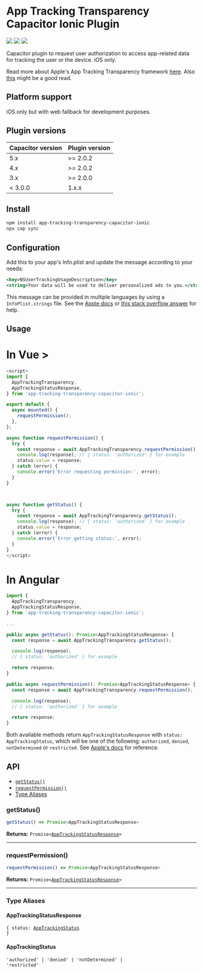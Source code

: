 # App Tracking Transparency Capacitor Ionic Plugin

<a href="https://www.npmjs.com/package/app-tracking-transparency-capacitor-ionic"><img src="https://img.shields.io/npm/l/app-tracking-transparency-capacitor-ionic?style=flat-square" /></a>
<a href="https://www.npmjs.com/package/app-tracking-transparency-capacitor-ionic"><img src="https://img.shields.io/npm/dw/app-tracking-transparency-capacitor-ionic?style=flat-square" /></a>
<a href="https://www.npmjs.com/package/app-tracking-transparency-capacitor-ionic"><img src="https://img.shields.io/npm/v/app-tracking-transparency-capacitor-ionic?style=flat-square" /></a>

Capacitor plugin to request user authorization to access app-related data for tracking the user or the device. iOS only.

Read more about Apple's App Tracking Transparency framework [here](https://developer.apple.com/documentation/apptrackingtransparency). Also [this](https://developer.apple.com/app-store/user-privacy-and-data-use/) might be a good read.

## Platform support

iOS only but with web fallback for development purposes.

## Plugin versions

| Capacitor version | Plugin version                                    |
| ---------- | ----------------------------------------- |
| 5.x | >= 2.0.2 |
| 4.x | >= 2.0.2 |
| 3.x | >= 2.0.0 |
| < 3.0.0 | 1.x.x |

 
 
## Install

```bash
npm install app-tracking-transparency-capacitor-ionic
npx cap sync
```

## Configuration

Add this to your app's Info.plist and update the message according to your needs:

```xml
<key>NSUserTrackingUsageDescription</key>
<string>Your data will be used to deliver personalized ads to you.</string>
```

This message can be provided in multiple languages by using a `InfoPlist.strings` file. See the [Apple docs](https://developer.apple.com/library/archive/documentation/General/Reference/InfoPlistKeyReference/Articles/AboutInformationPropertyListFiles.html) or [this stack overflow answer](https://stackoverflow.com/a/25736915) for help.

## Usage
# In Vue >

```typescript
<script>
import {
  AppTrackingTransparency,
  AppTrackingStatusResponse,
} from 'app-tracking-transparency-capacitor-ionic';

export default {
  async mounted() {
    requestPermission(); 
  },
};

async function requestPermission() {
  try {
    const response = await AppTrackingTransparency.requestPermission();
    console.log(response); // { status: 'authorized' } for example
    status.value = response;
  } catch (error) {
    console.error('Error requesting permission:', error);
  }
}



async function getStatus() {
  try {
    const response = await AppTrackingTransparency.getStatus();
    console.log(response); // { status: 'authorized' } for example
    status.value = response;
  } catch (error) {
    console.error('Error getting status:', error);
  }
}
</script>
```

# In Angular 

```typescript
import {
  AppTrackingTransparency,
  AppTrackingStatusResponse,
} from 'app-tracking-transparency-capacitor-ionic';

...

public async getStatus(): Promise<AppTrackingStatusResponse> {
  const response = await AppTrackingTransparency.getStatus();

  console.log(response);
  // { status: 'authorized' } for example

  return response;
}

public async requestPermission(): Promise<AppTrackingStatusResponse> {
  const response = await AppTrackingTransparency.requestPermission();

  console.log(response);
  // { status: 'authorized' } for example

  return response;
}
```

Both available methods return `AppTrackingStatusResponse` with `status: AppTrackingStatus`, which will be one of the following: `authorized`, `denied`, `notDetermined` or `restricted`. See [Apple's docs](https://developer.apple.com/documentation/apptrackingtransparency/attrackingmanager/authorizationstatus) for reference.

## API

<docgen-index>

* [`getStatus()`](#getstatus)
* [`requestPermission()`](#requestpermission)
* [Type Aliases](#type-aliases)

</docgen-index>

<docgen-api>
<!--Update the source file JSDoc comments and rerun docgen to update the docs below-->

### getStatus()

```typescript
getStatus() => Promise<AppTrackingStatusResponse>
```

**Returns:** <code>Promise&lt;<a href="#apptrackingstatusresponse">AppTrackingStatusResponse</a>&gt;</code>

--------------------


### requestPermission()

```typescript
requestPermission() => Promise<AppTrackingStatusResponse>
```

**Returns:** <code>Promise&lt;<a href="#apptrackingstatusresponse">AppTrackingStatusResponse</a>&gt;</code>

--------------------


### Type Aliases


#### AppTrackingStatusResponse

<code>{ status: <a href="#apptrackingstatus">AppTrackingStatus</a> }</code>


#### AppTrackingStatus

<code>'authorized' | 'denied' | 'notDetermined' | 'restricted'</code>

</docgen-api>
